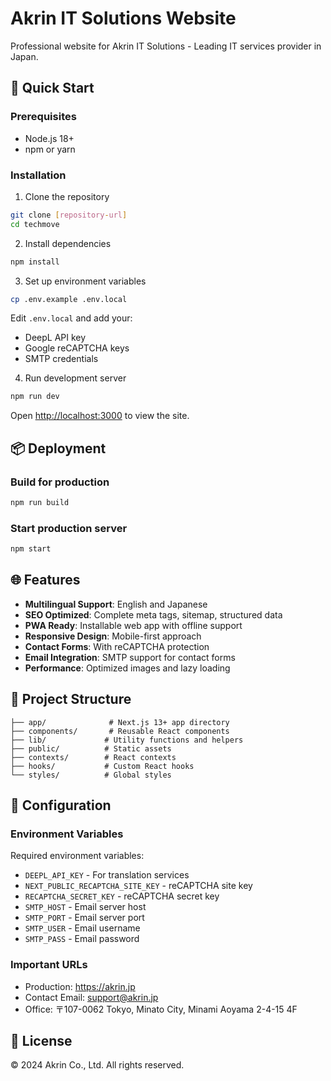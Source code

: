 # Akrin IT Solutions Website

Professional website for Akrin IT Solutions - Leading IT services provider in Japan.

## 🚀 Quick Start

### Prerequisites
- Node.js 18+ 
- npm or yarn

### Installation

1. Clone the repository
```bash
git clone [repository-url]
cd techmove
```

2. Install dependencies
```bash
npm install
```

3. Set up environment variables
```bash
cp .env.example .env.local
```

Edit `.env.local` and add your:
- DeepL API key
- Google reCAPTCHA keys
- SMTP credentials

4. Run development server
```bash
npm run dev
```

Open [http://localhost:3000](http://localhost:3000) to view the site.

## 📦 Deployment

### Build for production
```bash
npm run build
```

### Start production server
```bash
npm start
```

## 🌐 Features

- **Multilingual Support**: English and Japanese
- **SEO Optimized**: Complete meta tags, sitemap, structured data
- **PWA Ready**: Installable web app with offline support
- **Responsive Design**: Mobile-first approach
- **Contact Forms**: With reCAPTCHA protection
- **Email Integration**: SMTP support for contact forms
- **Performance**: Optimized images and lazy loading

## 📁 Project Structure

```
├── app/              # Next.js 13+ app directory
├── components/       # Reusable React components
├── lib/             # Utility functions and helpers
├── public/          # Static assets
├── contexts/        # React contexts
├── hooks/           # Custom React hooks
└── styles/          # Global styles
```

## 🔧 Configuration

### Environment Variables

Required environment variables:

- `DEEPL_API_KEY` - For translation services
- `NEXT_PUBLIC_RECAPTCHA_SITE_KEY` - reCAPTCHA site key
- `RECAPTCHA_SECRET_KEY` - reCAPTCHA secret key
- `SMTP_HOST` - Email server host
- `SMTP_PORT` - Email server port
- `SMTP_USER` - Email username
- `SMTP_PASS` - Email password

### Important URLs

- Production: https://akrin.jp
- Contact Email: support@akrin.jp
- Office: 〒107-0062 Tokyo, Minato City, Minami Aoyama 2-4-15 4F

## 📄 License

© 2024 Akrin Co., Ltd. All rights reserved.